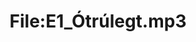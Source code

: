 ---
title: File:E1_Ótrúlegt.mp3
recording of: Ótrúlegt!
reading speed: slow
speaker: E
license: CC0
---